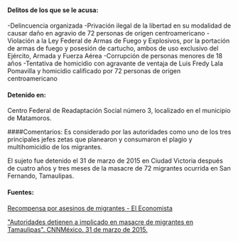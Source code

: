 #### Delitos de los que se le acusa: 

-Delincuencia organizada
-Privación ilegal de la libertad en su modalidad de causar daño en agravio de 72 personas de origen centroamericano
-Violación a la Ley Federal de Armas de Fuego y Explosivos, por la portación de armas de fuego y posesión de cartucho, ambos de uso exclusivo del Ejército, Armada y Fuerza Aérea
-Corrupción de personas menores de 18 años
-Tentativa de homicidio con agravante de ventaja de Luis Fredy Lala Pomavilla y homicidio calificado por 72 personas de origen centroamericano


#### Detenido en:
Centro Federal de Readaptación Social número 3, localizado en el municipio de Matamoros.

####Comentarios: 
Es considerado por las autoridades como uno de los tres principales jefes zetas que planearon y consumaron el plagio y multihomicidio de los migrantes.

El sujeto fue detenido el 31 de marzo de 2015 en Ciudad Victoria después de cuatro años y tres meses de la masacre de 72 migrantes ocurrida en San Fernando, Tamaulipas.



#### Fuentes:

[Recompensa por asesinos de migrantes - El Economista](http://eleconomista.com.mx/seguridad-publica/2011/01/31/pgr-ofrece-recompensa-asesinos-migrantes)

["Autoridades detienen a implicado en masacre de migrantes en Tamaulipas". CNNMéxico. 31 de marzo de 2015.](http://www.cnnmexico.com/nacional/2015/03/31/autoridades-detienen-a-implicado-en-masacre-de-migrantes-en-tamaulipas) 
